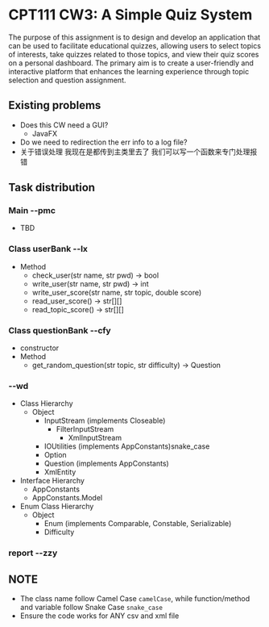 # CPT111 CW3: A Simple Quiz System
The purpose of this assignment is to design and develop an application that can be used to facilitate
educational quizzes, allowing users to select topics of interests, take quizzes related to those topics,
and view their quiz scores on a personal dashboard. The primary aim is to create a user-friendly
and interactive platform that enhances the learning experience through topic selection and question
assignment.
## Existing problems
- Does this CW need a GUI?
  - JavaFX
- Do we need to redirection the err info to a log file?
- 关于错误处理 我现在是都传到主类里去了 我们可以写一个函数来专门处理报错
## Task distribution
### Main --pmc
- TBD
### Class userBank --lx
- Method
  - check_user(str name, str pwd) -> bool
  - write_user(str name, str pwd) -> int
  - write_user_score(str name, str topic, double score) 
  - read_user_score() -> str[][]
  - read_topic_score() -> str[][]
### Class questionBank --cfy
- constructor   
- Method
  - get_random_question(str topic, str difficulty) -> Question
### --wd
- Class Hierarchy
  - Object
    - InputStream (implements Closeable)
      - FilterInputStream
        - XmlInputStream
    - IOUtilities (implements AppConstants)snake_case
    - Option
    - Question (implements AppConstants)
    - XmlEntity
- Interface Hierarchy
  - AppConstants
  - AppConstants.Model
- Enum Class Hierarchy
  - Object
    - Enum (implements Comparable, Constable, Serializable)
    - Difficulty
### report --zzy

## NOTE
- The class name follow Camel Case `camelCase`, while function/method and variable follow Snake Case `snake_case`
- Ensure the code works for ANY csv and xml file
